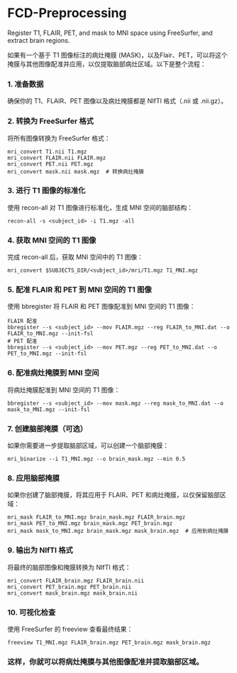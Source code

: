 # FCD-Preprocessing
Register T1, FLAIR, PET, and mask to MNI space using FreeSurfer, and extract brain regions.

如果有一个基于 T1 图像标注的病灶掩膜 (MASK)，以及Flair、PET，可以将这个掩膜与其他图像配准并应用，以仅提取脑部病灶区域。以下是整个流程：

### 1. 准备数据

确保你的 T1、FLAIR、PET 图像以及病灶掩膜都是 NIfTI 格式（.nii 或 .nii.gz）。

### 2. 转换为 FreeSurfer 格式

将所有图像转换为 FreeSurfer 格式：
```
mri_convert T1.nii T1.mgz
mri_convert FLAIR.nii FLAIR.mgz
mri_convert PET.nii PET.mgz
mri_convert mask.nii mask.mgz  # 转换病灶掩膜
```
### 3. 进行 T1 图像的标准化
使用 recon-all 对 T1 图像进行标准化，生成 MNI 空间的脑部结构：
```
recon-all -s <subject_id> -i T1.mgz -all
```
### 4. 获取 MNI 空间的 T1 图像
完成 recon-all 后，获取 MNI 空间中的 T1 图像：
```
mri_convert $SUBJECTS_DIR/<subject_id>/mri/T1.mgz T1_MNI.mgz
```
### 5. 配准 FLAIR 和 PET 到 MNI 空间的 T1 图像
使用 bbregister 将 FLAIR 和 PET 图像配准到 MNI 空间的 T1 图像：
```
FLAIR 配准
bbregister --s <subject_id> --mov FLAIR.mgz --reg FLAIR_to_MNI.dat --o FLAIR_to_MNI.mgz --init-fsl
# PET 配准
bbregister --s <subject_id> --mov PET.mgz --reg PET_to_MNI.dat --o PET_to_MNI.mgz --init-fsl
```
### 6. 配准病灶掩膜到 MNI 空间
将病灶掩膜配准到 MNI 空间的 T1 图像：
```
bbregister --s <subject_id> --mov mask.mgz --reg mask_to_MNI.dat --o mask_to_MNI.mgz --init-fsl
```
### 7. 创建脑部掩膜（可选）
如果你需要进一步提取脑部区域，可以创建一个脑部掩膜：
```
mri_binarize --i T1_MNI.mgz --o brain_mask.mgz --min 0.5
```
### 8. 应用脑部掩膜
如果你创建了脑部掩膜，将其应用于 FLAIR、PET 和病灶掩膜，以仅保留脑部区域：
```
mri_mask FLAIR_to_MNI.mgz brain_mask.mgz FLAIR_brain.mgz
mri_mask PET_to_MNI.mgz brain_mask.mgz PET_brain.mgz
mri_mask mask_to_MNI.mgz brain_mask.mgz mask_brain.mgz  # 应用到病灶掩膜
```
### 9. 输出为 NIfTI 格式
将最终的脑部图像和掩膜转换为 NIfTI 格式：
```
mri_convert FLAIR_brain.mgz FLAIR_brain.nii
mri_convert PET_brain.mgz PET_brain.nii
mri_convert mask_brain.mgz mask_brain.nii
```
### 10. 可视化检查
使用 FreeSurfer 的 freeview 查看最终结果：
```
freeview T1_MNI.mgz FLAIR_brain.mgz PET_brain.mgz mask_brain.mgz
```

### 这样，你就可以将病灶掩膜与其他图像配准并提取脑部区域。
